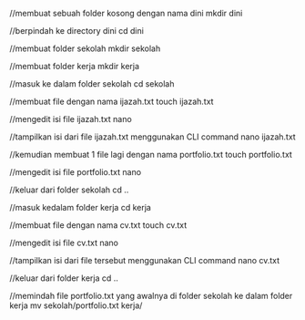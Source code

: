 //membuat sebuah folder kosong dengan nama dini 
mkdir dini

//berpindah ke directory dini 
cd dini

//membuat folder sekolah
mkdir sekolah

//membuat folder kerja
mkdir kerja

//masuk ke dalam folder sekolah
cd sekolah

//membuat file dengan nama ijazah.txt
touch ijazah.txt

//mengedit isi file ijazah.txt
nano

//tampilkan isi dari file ijazah.txt menggunakan CLI command
nano ijazah.txt

//kemudian membuat 1 file lagi dengan nama portfolio.txt
touch portfolio.txt

//mengedit isi file portfolio.txt
nano

//keluar dari folder sekolah
cd ..

//masuk kedalam folder kerja
cd kerja

//membuat file dengan nama cv.txt
touch cv.txt

//mengedit isi file cv.txt
nano

//tampilkan isi dari file tersebut menggunakan CLI command
nano cv.txt

//keluar dari folder kerja
cd ..

//memindah file portfolio.txt yang awalnya di folder sekolah ke dalam folder kerja
mv sekolah/portfolio.txt kerja/


